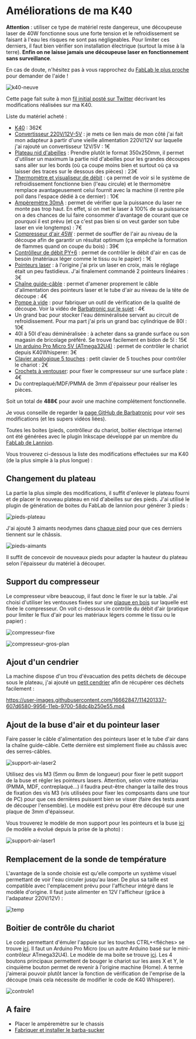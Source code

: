 Améliorations de ma K40
======================


**Attention** : utiliser ce type de matériel reste dangereux, une découpeuse laser de 40W fonctionne sous une forte tension et le refroidissement se faisant à l'eau les risques ne sont pas négligeables. Pour limiter ces derniers, il faut bien vérifier son installation électrique (surtout la mise à la terre). **Enfin on ne laisse jamais une découpeuse laser en fonctionnement sans surveillance**. 

En cas de doute, n'hésitez pas à vous rapprochez du [FabLab le plus proche](https://www.makery.info/labs-map/) pour demander de l'aide !

![k40-neuve](https://user-images.githubusercontent.com/16662847/114190958-3161f680-994c-11eb-944c-c4a09a0359f8.jpeg)

Cette page fait suite à mon [fil initial posté sur Twitter](https://twitter.com/matthieu_salvat/status/1370641000327229447) décrivant les modifications réalisées sur ma K40.

Liste du matériel acheté :
- [K40](https://fr.aliexpress.com/item/1005001374933857.html) : 362€
- [Convertisseur 220V/12V-5V](https://fr.aliexpress.com/item/33026794912.html) : je mets ce lien mais de mon côté j'ai fait mon adapteur à partir d'une vieille alimentation 220V/12V sur laquelle j'ai rajouté un convertisseur 12V/5V : 1€
- [Plateau nid d'abeilles](https://fr.aliexpress.com/item/4000893098892.html) : Prendre plutôt le format 350x250mm, il permet d'utiliser un maximum la partie nid d'abeilles pour les grandes découpes sans aller sur les bords (où ça coupe moins bien et surtout où ça va laisser des traces sur le dessous des pièces) : 23€
- [Thermomètre et visualiseur de débit](https://fr.aliexpress.com/item/32822267913.html) : ça permet de voir si le système de refroidissement fonctionne bien (l'eau circule) et le thermomètre remplace avantageusement celui fournit avec la machine (il rentre pile poil dans l'espace dédié à ce dernier) : 10€
- [Ampèremètre 30mA](https://fr.aliexpress.com/item/32602637262.html) : permet de vérifier que la puissance du laser ne monte pas trop haut. En effet, si on met le laser à 100% de sa puissance on a des chances de lui faire consommer d'avantage de courant que ce pourquoi il est prévu (et ça c'est pas bien si on veut garder son tube laser en vie longtemps) : 7€
- [Compresseur d'air 45W](https://fr.aliexpress.com/item/32889242158.html) : permet de souffler de l'air au niveau de la découpe afin de garantir un résultat optimum (ça empêche la formation de flammes quand on coupe du bois) : 39€
- [Contrôlleur de débit PY+6](https://fr.aliexpress.com/item/4000355448582.html) : permet de contrôler le débit d'air en cas de besoin (matériaux léger comme le tissu ou le papier) : 1€
- [Pointeurs laser](https://fr.aliexpress.com/item/32970959152.html) : à l'origine j'ai prix un laser en croix, mais le réglage était un peu fastidieux. J'ai finalement commandé 2 pointeurs linéaires : 3€
- [Chaîne guide-câble](https://fr.aliexpress.com/item/32999589537.html) : permet d'amener proprement le câble d'alimentation des pointeurs laser et le tube d'air au niveau de la tête de découpe : 4€
- [Pompe à vide](https://fr.aliexpress.com/item/4000963249751.html) : pour fabriquer un outil de vérification de la qualité de découpe. Voir la vidéo de [Barbatronic sur le sujet](https://www.youtube.com/watch?v=9QkHnuLCwCw) : 4€
- Un grand bac pour stocker l'eau déminéralisée servant au circuit de refroidissement. Pour ma part j'ai pris un grand bac cylindrique de 80l : 10€
- 40l à 50l d'eau déminéralisée : à acheter dans sa grande surface ou son magasin de bricolage préféré. Se trouve facilement en bidon de 5l : 15€
- [Un arduino Pro Micro 5V (ATmega32U4)](https://fr.aliexpress.com/item/32849563958.html) : permet de contrôler le chariot depuis K40Whisperer: 3€
- [Clavier analogique 5 touches](https://fr.aliexpress.com/item/2044851328.html) : petit clavier de 5 touches pour contrôler le chariot : 2€
- [Crochets à ventouser](https://www.leroymerlin.fr/produits/salle-de-bains/meuble-de-salle-de-bain-et-vasque/accessoires-de-meuble-de-salle-de-bains/patere-de-salle-de-bains/crochet-a-ventouser-bleu-atoll-4-play-69110573.html): pour fixer le compresseur sur une surface plate : 4€ 
- Du contreplaqué/MDF/PMMA de 3mm d'épaisseur pour réaliser les pièces.

Soit un total de **488€** pour avoir une machine complétement fonctionnelle.

Je vous conseille de regarder la [page GitHub de Barbatronic](https://github.com/nadarbreicq/Barbatronic/tree/master/laser%20k40) pour voir ses modifications (et les supers vidéos liées).

Toutes les boites (pieds, contrôlleur du chariot, boitier électrique interne) ont été générées avec le plugin Inkscape développé par un membre du [FabLab de Lannion](https://wiki.fablab-lannion.org/index.php?title=Generateur_de_boites).


Vous trouverez ci-dessous la liste des modifications effectuées sur ma K40 (de la plus simple à la plus longue) :

## Changement du plateau

La partie la plus simple des modifications, il suffit d'enlever le plateau fourni et de placer le nouveau plateau en nid d'abeilles sur des pieds. J'ai utilisé le plugin de génération de boites du FabLab de lannion pour générer 3 pieds :

![pieds-plateau](https://user-images.githubusercontent.com/16662847/114190971-33c45080-994c-11eb-8335-11f7c9d055f6.jpeg)

J'ai ajouté 3 aimants neodymes dans [chaque pied](pieds-plateau.svg) pour que ces derniers tiennent sur le châssis.

![pieds-aimants](https://user-images.githubusercontent.com/16662847/114190963-32932380-994c-11eb-9306-433021c62c8a.jpeg)

Il suffit de concevoir de nouveaux pieds pour adapter la hauteur du plateau selon l'épaisseur du matériel à découper.

## Support du compresseur

Le compresseur vibre beaucoup, il faut donc le fixer le sur la table. J'ai choisi d'utiliser les ventouses fixées sur une [plaque en bois](support-compresseur.svg) sur laquelle est fixée le compresseur. On voit ci-dessous le contrôle du débit d'air (pratique pour limiter le flux d'air pour les matériaux légers comme le tissu ou le papier) :

![compresseur-fixe](https://user-images.githubusercontent.com/16662847/114190939-2c04ac00-994c-11eb-9ab1-abaebce1f7ff.jpeg)

![compresseur-gros-plan](https://user-images.githubusercontent.com/16662847/114190944-2dce6f80-994c-11eb-902f-9659fb6c0cd2.jpeg)

## Ajout d'un cendrier

La machine dispose d'un trou d'évacuation des petits déchets de découpe sous le plateau, j'ai ajouté un [petit cendrier](cendrier.svg) afin de récupérer ces déchets facilement :

https://user-images.githubusercontent.com/16662847/114201337-607d6580-9956-11eb-9700-58dc4b250e55.mp4



## Ajout de la buse d'air et du pointeur laser

Faire passer le câble d'alimentation des pointeurs laser et le tube d'air dans la chaîne guide-câble. Cette dernière est simplement fixée au châssis avec des serres-câbles.

![support-air-laser2](https://user-images.githubusercontent.com/16662847/114191458-ba792d80-994c-11eb-8949-64879d1f9db2.jpg)

Utilisez des vis M3 (5mm ou 8mm de longueur) pour fixer le petit support de la buse et régler les pointeurs lasers. Attention, selon votre matériau (PMMA, MDF, contreplaqué...) il faudra peut-être changer la taille des trous de fixation des vis M3 (vis utilisées pour fixer les composants dans une tour de PC) pour que ces dernières puissent bien se visser (faire des tests avant de découper l'ensemble). Le modèle est prévu pour être découpé sur une plaque de 3mm d'épaisseur.

Vous trouverez le modèle de mon support pour les pointeurs et la buse [ici](support-laser-air.svg) (le modèle a évolué depuis la prise de la photo) :

![support-air-laser1](https://user-images.githubusercontent.com/16662847/114190976-34f57d80-994c-11eb-9a08-3e4da63d4c41.jpeg)


## Remplacement de la sonde de température

L'avantage de la sonde choisie est qu'elle comporte un système visuel permettant de voir l'eau circuler jusqu'au laser. De plus sa taille est compatible avec l'emplacement prévu pour l'afficheur intégré dans le modèle d'origine. Il faut juste alimenter en 12V l'afficheur (grâce à l'adapateur 220V/12V) :

![temp](https://user-images.githubusercontent.com/16662847/114190979-3626aa80-994c-11eb-8ee7-53d82481c01a.jpeg)

## Boitier de contrôle du chariot

Le code permettant d'émuler l'appuie sur les touches CTRL+<fléches> se trouve [ici](k40_ctlr_button). Il faut un Arduino Pro Micro (ou un autre Arduino basé sur le mini-contrôleur ATmega32U4). Le modèle de ma boite se trouve [ici](). Les 4 boutons principaux permettent de bouger le chariot sur les axes X et Y, le cinquième bouton permet de revenir à l'origine machine (Home). A terme j'aimerai pouvoir plutôt lancer la fonction de vérification de l'emprise de la découpe (mais cela nécessite de modifier le code de K40 Whisperer).

![controle1](https://user-images.githubusercontent.com/16662847/114190950-2f983300-994c-11eb-93d0-61715c1a2e10.jpeg)


## A faire

- Placer le ampèremètre sur le chassis
- [Fabriquer et installer le barba-sucker](https://www.youtube.com/watch?v=9QkHnuLCwCw)

